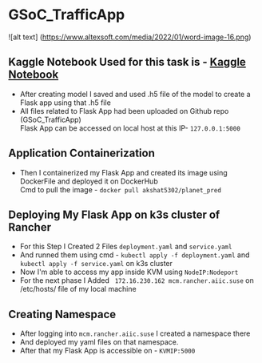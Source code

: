 # GSoC_TrafficApp
![alt text] (https://www.altexsoft.com/media/2022/01/word-image-16.png)
## Kaggle Notebook Used for this task is - [Kaggle Notebook](https://www.kaggle.com/datasets/sampanacharya1/traffic-dataset)
- After creating model I saved and used .h5 file of the model to create a Flask app using that .h5 file
- All files related to Flask App had been uploaded on Github repo (GSoC_TrafficApp)<br />
  Flask App can be accessed on local host at this IP- `127.0.0.1:5000`
## Application Containerization
- Then I containerized my Flask App and created its image using DockerFile and deployed it on DockerHub<br /> 
  Cmd to pull the image - `docker pull akshat5302/planet_pred`
## Deploying My Flask App on k3s cluster of Rancher
- For this Step I Created 2 Files `deployment.yaml` and `service.yaml`
- And runned them using cmd - `kubectl apply -f deployment.yaml` and `kubectl apply -f service.yaml` on k3s cluster
- Now I'm able to access my app inside KVM using `NodeIP:Nodeport`
- For the next phase I Added ` 172.16.230.162 mcm.rancher.aiic.suse` on /etc/hosts/ file of my local machine 
## Creating Namespace 
- After  logging into `mcm.rancher.aiic.suse` I created a namespace there
- And deployed my yaml files on that namespace.
- After that my Flask App is accessible on - `KVMIP:5000`

